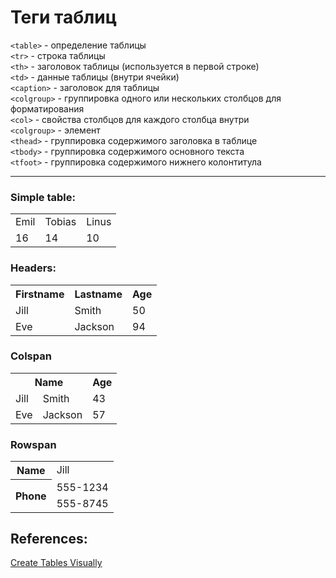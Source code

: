 # Теги таблиц
`<table>` - определение таблицы\
`<tr>` - строка таблицы\
`<th>` - заголовок таблицы (используется в первой строке)\
`<td>` - данные таблицы (внутри ячейки)\
`<caption>` - заголовок для таблицы\
`<colgroup>` - группировка одного или нескольких столбцов для форматирования\
`<col>` - свойства столбцов для каждого столбца внутри\
`<colgroup>` - элемент\
`<thead>` - группировка содержимого заголовка в таблице\
`<tbody>` - группировка содержимого основного текста\
`<tfoot>` - группировка содержимого нижнего колонтитула

---


### Simple table:
<table>
  <tr>
    <td>Emil</td>
    <td>Tobias</td>
    <td>Linus</td>
  </tr>
  <tr>
    <td>16</td>
    <td>14</td>
    <td>10</td>
  </tr>
</table>

### Headers:
<table>
  <tr>
    <th>Firstname</th>
    <th>Lastname</th>
    <th>Age</th>
  </tr>
  <tr>
    <td>Jill</td>
    <td>Smith</td>
    <td>50</td>
  </tr>
  <tr>
    <td>Eve</td>
    <td>Jackson</td>
    <td>94</td>
  </tr>
</table> 

### Colspan
<table>
  <tr>
    <th colspan="2">Name</th>
    <th>Age</th>
  </tr>
  <tr>
    <td>Jill</td>
    <td>Smith</td>
    <td>43</td>
  </tr>
  <tr>
    <td>Eve</td>
    <td>Jackson</td>
    <td>57</td>
  </tr>
</table> 

### Rowspan
<table>
  <tr>
    <th>Name</th>
    <td>Jill</td>
  </tr>
  <tr>
    <th rowspan="2">Phone</th>
    <td>555-1234</td>
  </tr>
  <tr>
    <td>555-8745</td>
  </tr>
</table> 

## References:
[Create Tables Visually](https://htmltable.com/)